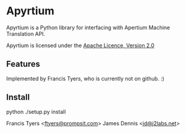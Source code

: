 Apyrtium
=========

Apyrtium is a Python library for interfacing with Apertium Machine Translation API.

Apyrtium is licensed under the [Apache Licence, Version 2.0](http://www.apache.org/licenses/LICENSE-2.0.html)

Features
--------

Implemented by Francis Tyers, who is currently not on github. :)

Install
-------

python ./setup.py install


Francis Tyers <<ftyers@prompsit.com>>
James Dennis <<jd@j2labs.net>>

